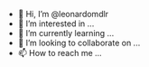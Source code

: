 - 👋 Hi, I’m @leonardomdlr
- 👀 I’m interested in ...
- 🌱 I’m currently learning ...
- 💞️ I’m looking to collaborate on ...
- 📫 How to reach me ...

<!---
leonardomdlr/leonardomdlr is a ✨ special ✨ repository because its `README.md` (this file) appears on your GitHub profile.
You can click the Preview link to take a look at your changes.
--->
